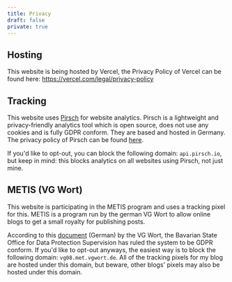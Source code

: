 ```yaml
---
title: Privacy
draft: false
private: true
---
```


## Hosting

This website is being hosted by Vercel, the Privacy Policy of Vercel can be found here: https://vercel.com/legal/privacy-policy

## Tracking

This website uses [Pirsch](https://pirsch.io/) for website analytics. Pirsch is a lightweight and privacy-friendly analytics tool which is open source, does not use any cookies and is fully GDPR conform. They are based and hosted in Germany. The privacy policy of Pirsch can be found [here](https://pirsch.io/privacy).

If you'd like to opt-out, you can block the following domain: `api.pirsch.io`, but keep in mind: this blocks analytics on all websites using Pirsch, not just mine.

## METIS (VG Wort)

This website is participating in the METIS program and uses a tracking pixel for this. METIS is a program run by the german VG Wort to allow online blogs to get a small royalty for publishing posts.

According to this [document](https://www.vgwort.de/fileadmin/pdf/pressemitteilungen/PM_Datenschutz_METIS_051213_.pdf) (German) by the VG Wort, the Bavarian State Office for Data Protection Supervision has ruled the system to be GDPR conform. If you'd like to opt-out anyways, the easiest way is to block the following domain: `vg08.met.vgwort.de`. All of the tracking pixels for my blog are hosted under this domain, but beware, other blogs' pixels may also be hosted under this domain.
